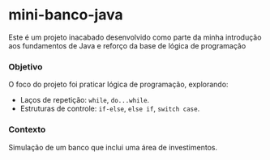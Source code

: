 # mini-banco-java

Este é um projeto inacabado desenvolvido como parte da minha introdução aos fundamentos de Java e reforço da base de lógica de programação

### Objetivo
O foco do projeto foi praticar lógica de programação, explorando:
- Laços de repetição: `while`, `do...while`.
- Estruturas de controle: `if-else`, `else if`, `switch case`.

### Contexto
Simulação de um banco que inclui uma área de investimentos.  